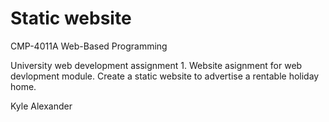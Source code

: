 Static website
====================
CMP-4011A Web-Based Programming


University web development assignment 1.
Website asignment for web devlopment module.
Create a static website to advertise a rentable holiday home.


Kyle Alexander
